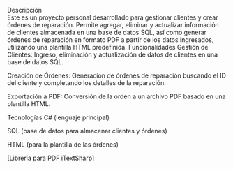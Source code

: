 Descripción <br>
Este es un proyecto personal desarrollado para gestionar clientes y crear órdenes de reparación. Permite agregar, eliminar y actualizar información de clientes almacenada en una base de datos SQL, así como generar órdenes de reparación en formato PDF a partir de los datos ingresados, utilizando una plantilla HTML predefinida.
Funcionalidades
Gestión de Clientes: Ingreso, eliminación y actualización de datos de clientes en una base de datos SQL.

Creación de Órdenes: Generación de órdenes de reparación buscando el ID del cliente y completando los detalles de la reparación.

Exportación a PDF: Conversión de la orden a un archivo PDF basado en una plantilla HTML.

Tecnologías
C# (lenguaje principal)

SQL (base de datos para almacenar clientes y órdenes)

HTML (para la plantilla de las órdenes)

[Librería para PDF iTextSharp]

